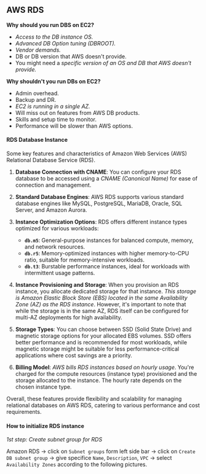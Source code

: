 
## AWS RDS

**Why should you run DBS on EC2?**
- _Access to the DB instance OS._
- _Advanced DB Option tuning (DBROOT)._
- _Vendor demands._
- DB or DB version that AWS doesn't provide.
- You might need a _specific version of an OS and DB that AWS doesn't provide._


**Why shouldn't you run DBs on EC2?**
- Admin overhead.
- Backup and DR.
- _EC2 is running in a single AZ._
- Will miss out on features from AWS DB products.
- Skills and setup time to monitor.
- Performance will be slower than AWS options.

#### RDS Database Instance

Some key features and characteristics of Amazon Web Services (AWS) Relational Database Service (RDS).

1. **Database Connection with CNAME**: You can configure your RDS database to be accessed using a _CNAME (Canonical Name)_ for ease of connection and management.

2. **Standard Database Engines**: AWS RDS supports various standard database engines like MySQL, PostgreSQL, MariaDB, Oracle, SQL Server, and Amazon Aurora.

3. **Instance Optimization Options**: RDS offers different instance types optimized for various workloads:
        
        
    - **`db.m5`**: General-purpose instances for balanced compute, memory, and network resources.
    - **`db.r5`**: Memory-optimized instances with higher memory-to-CPU ratio, suitable for memory-intensive workloads.
    - **`db.t3`**: Burstable performance instances, ideal for workloads with intermittent usage patterns.

4. **Instance Provisioning and Storage**: When you provision an RDS instance, you allocate dedicated storage for that instance. _This storage is Amazon Elastic Block Store (EBS) located in the same Availability Zone (AZ) as the RDS instance_. However, it's important to note that while the storage is in the same AZ, RDS itself can be configured for multi-AZ deployments for high availability.

5. **Storage Types**: You can choose between SSD (Solid State Drive) and magnetic storage options for your allocated EBS volumes. SSD offers better performance and is recommended for most workloads, while magnetic storage might be suitable for less performance-critical applications where cost savings are a priority.

6. **Billing Model**: _AWS bills RDS instances based on hourly usage_. You're charged for the compute resources (instance type) provisioned and the storage allocated to the instance. The hourly rate depends on the chosen instance type.

Overall, these features provide flexibility and scalability for managing relational databases on AWS RDS, catering to various performance and cost requirements.

#### How to initialize RDS instance

_1st step: Create subnet group for RDS_

Amazon RDS -> click on `Subnet groups` form left side bar -> click on `Create DB subnet group` -> give specifice `Name`, `Description`, `VPC` ->  select `Availability Zones` according to the following pictures.